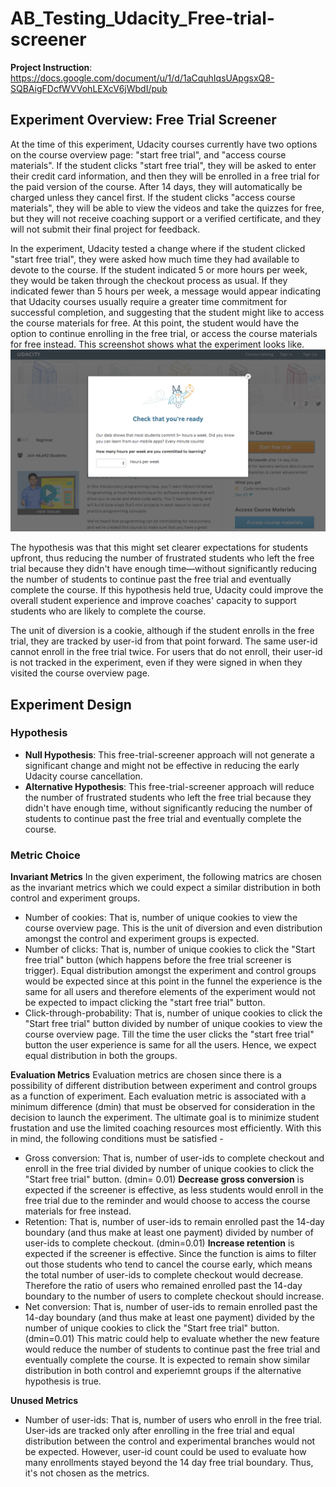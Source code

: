 # AB_Testing_Udacity_Free-trial-screener
 
**Project Instruction**: https://docs.google.com/document/u/1/d/1aCquhIqsUApgsxQ8-SQBAigFDcfWVVohLEXcV6jWbdI/pub

## Experiment Overview: Free Trial Screener

At the time of this experiment, Udacity courses currently have two options on the course overview page: "start free trial", and "access course materials". If the student clicks "start free trial", they will be asked to enter their credit card information, and then they will be enrolled in a free trial for the paid version of the course. After 14 days, they will automatically be charged unless they cancel first. If the student clicks "access course materials", they will be able to view the videos and take the quizzes for free, but they will not receive coaching support or a verified certificate, and they will not submit their final project for feedback.

In the experiment, Udacity tested a change where if the student clicked "start free trial", they were asked how much time they had available to devote to the course. If the student indicated 5 or more hours per week, they would be taken through the checkout process as usual. If they indicated fewer than 5 hours per week, a message would appear indicating that Udacity courses usually require a greater time commitment for successful completion, and suggesting that the student might like to access the course materials for free. At this point, the student would have the option to continue enrolling in the free trial, or access the course materials for free instead. This screenshot shows what the experiment looks like.
![This is an image](https://github.com/hxycorn/AB_Testing_Udacity_Free-trial-screener/blob/90e7096c7385ea0108d0202c8c6f5eae18b19b95/Final%20Project_%20Experiment%20Screenshot.png)

The hypothesis was that this might set clearer expectations for students upfront, thus reducing the number of frustrated students who left the free trial because they didn't have enough time—without significantly reducing the number of students to continue past the free trial and eventually complete the course. If this hypothesis held true, Udacity could improve the overall student experience and improve coaches' capacity to support students who are likely to complete the course.

The unit of diversion is a cookie, although if the student enrolls in the free trial, they are tracked by user-id from that point forward. The same user-id cannot enroll in the free trial twice. For users that do not enroll, their user-id is not tracked in the experiment, even if they were signed in when they visited the course overview page.

## Experiment Design
### Hypothesis
- **Null Hypothesis**: This free-trial-screener approach will not generate a significant change and might not be effective in reducing the early Udacity course cancellation.
- **Alternative Hypothesis**: This free-trial-screener approach will reduce the number of frustrated students who left the free trial because they didn't have enough time, without significantly reducing the number of students to continue past the free trial and eventually complete the course.

### Metric Choice
**Invariant Metrics**
In the given experiment, the following matrics are chosen as the invariant metrics which we could expect a similar distribution in both control and experiment groups. 
 - Number of cookies: That is, number of unique cookies to view the course overview page. This is the unit of diversion and even distribution amongst the control and experiment groups is expected.
 - Number of clicks: That is, number of unique cookies to click the "Start free trial" button (which happens before the free trial screener is trigger). Equal distribution amongst the experiment and control groups would be expected since at this point in the funnel the experience is the same for all users and therefore elements of the experiment would not be expected to impact clicking the "start free trial" button.
 - Click-through-probability: That is, number of unique cookies to click the "Start free trial" button divided by number of unique cookies to view the course overview page. Till the time the user clicks the "start free trial" button the user experience is same for all the users. Hence, we expect equal distribution in both the groups.
  
**Evaluation Metrics**
Evaluation metrics are chosen since there is a possibility of different distribution between experiment and control groups as a function of experiment. Each evaluation metric is associated with a minimum difference (dmin) that must be observed for consideration in the decision to launch the experiment. The ultimate goal is to minimize student frustation and use the limited coaching resources most efficiently. With this in mind, the following conditions must be satisfied -
 - Gross conversion: That is, number of user-ids to complete checkout and enroll in the free trial divided by number of unique cookies to click the "Start free trial" button. (dmin= 0.01) **Decrease gross conversion** is expected if the screener is effective, as less students would enroll in the free trial due to the reminder and would choose to access the course materials for free instead. 
 - Retention: That is, number of user-ids to remain enrolled past the 14-day boundary (and thus make at least one payment) divided by number of user-ids to complete checkout. (dmin=0.01) **Increase retention** is expected if the screener is effective. Since the function is aims to filter out those students who tend to cancel the course early, which means the total number of user-ids to complete checkout would decrease. Therefore the ratio of users who remained enrolled past the 14-day boundary to the number of users to complete checkout should increase.
 - Net conversion: That is, number of user-ids to remain enrolled past the 14-day boundary (and thus make at least one payment) divided by the number of unique cookies to click the "Start free trial" button. (dmin=0.01) This matric could help to evaluate whether the new feature would reduce the number of students to continue past the free trial and eventually complete the course. It is expected to remain show similar distribution in both control and experiemnt groups if the alternative hypothesis is true. 

**Unused Metrics**
 - Number of user-ids: That is, number of users who enroll in the free trial. User-ids are tracked only after enrolling in the free trial and equal distribution between the control and experimental branches would not be expected. However, user-id count could be used to evaluate how many enrollments stayed beyond the 14 day free trial boundary. Thus, it's not chosen as the metrics. 


